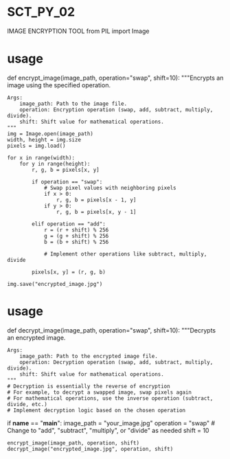 # SCT_PY_02
IMAGE ENCRYPTION TOOL 
from PIL import Image

# usage
def encrypt_image(image_path, operation="swap", shift=10):
    """Encrypts an image using the specified operation.

    Args:
        image_path: Path to the image file.
        operation: Encryption operation (swap, add, subtract, multiply, divide).
        shift: Shift value for mathematical operations.
    """
    img = Image.open(image_path)
    width, height = img.size
    pixels = img.load()

    for x in range(width):
        for y in range(height):
            r, g, b = pixels[x, y]

            if operation == "swap":
                # Swap pixel values with neighboring pixels
                if x > 0:
                    r, g, b = pixels[x - 1, y]
                if y > 0:
                    r, g, b = pixels[x, y - 1]

            elif operation == "add":
                r = (r + shift) % 256
                g = (g + shift) % 256
                b = (b + shift) % 256

                # Implement other operations like subtract, multiply, divide

            pixels[x, y] = (r, g, b)

    img.save("encrypted_image.jpg")


# usage
def decrypt_image(image_path, operation="swap", shift=10):
    """Decrypts an encrypted image.

    Args:
        image_path: Path to the encrypted image file.
        operation: Decryption operation (swap, add, subtract, multiply, divide).
        shift: Shift value for mathematical operations.
    """
    # Decryption is essentially the reverse of encryption
    # For example, to decrypt a swapped image, swap pixels again
    # For mathematical operations, use the inverse operation (subtract, divide, etc.)
    # Implement decryption logic based on the chosen operation


if __name__ == "__main__":
    image_path = "your_image.jpg"
    operation = "swap"  # Change to "add", "subtract", "multiply", or "divide" as needed
    shift = 10

    encrypt_image(image_path, operation, shift)
    decrypt_image("encrypted_image.jpg", operation, shift)
